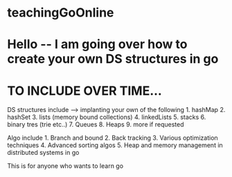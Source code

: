 # teachingGoOnline


# Hello -- I am going over how to create your own DS structures in go

# TO INCLUDE OVER TIME...

DS structures include -->
    implanting your own of the following
        1. hashMap
        2. hashSet
        3. lists (memory bound collections)
        4. linkedLists
        5. stacks
        6. binary tres (trie etc..)
        7. Queues
        8. Heaps
        9. more if requested

Algo include
    1. Branch and bound
    2. Back tracking
    3. Various optimization techniques
    4. Advanced sorting algos
    5. Heap and memory management in distributed systems in go

This is for anyone who wants to learn go

